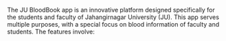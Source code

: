The JU BloodBook app is an innovative platform designed specifically for the students and faculty of Jahangirnagar University (JU). This app serves multiple purposes, with a special focus on blood information of faculty and students.
The features involve: 
 
